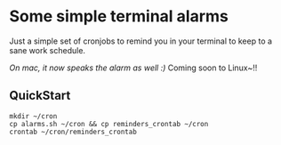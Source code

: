 # Some simple terminal alarms
Just a simple set of cronjobs to remind you in your terminal to keep to a sane work schedule.

*On mac, it now speaks the alarm as well :)* Coming soon to Linux~!!

## QuickStart
```
mkdir ~/cron
cp alarms.sh ~/cron && cp reminders_crontab ~/cron
crontab ~/cron/reminders_crontab
```
